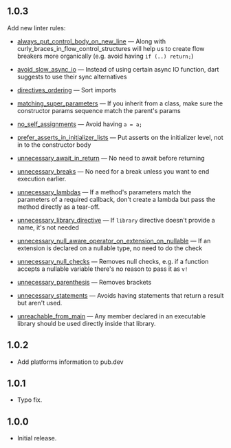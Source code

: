 ## 1.0.3

Add new linter rules:

- [always_put_control_body_on_new_line](https://dart.dev/tools/linter-rules/always_put_control_body_on_new_line) — Along with curly_braces_in_flow_control_structures will help us to create flow breakers more organically (e.g. avoid having `if (..) return;`)
    
- [avoid_slow_async_io](https://dart.dev/tools/linter-rules/avoid_slow_async_io) — Instead of using certain async IO function, dart suggests to use their sync alternatives

- [directives_ordering](https://dart.dev/tools/linter-rules/directives_ordering) — Sort imports

- [matching_super_parameters](https://dart.dev/tools/linter-rules/matching_super_parameters) — If you inherit from a class, make sure the constructor params sequence match the parent's params

- [no_self_assignments](https://dart.dev/tools/linter-rules/no_self_assignments) — Avoid having `a = a;`

- [prefer_asserts_in_initializer_lists](https://dart.dev/tools/linter-rules/prefer_asserts_in_initializer_lists) — Put asserts on the initializer level, not in to the constructor body

- [unnecessary_await_in_return](https://dart.dev/tools/linter-rules/unnecessary_await_in_return) — No need to await before returning

- [unnecessary_breaks](https://dart.dev/tools/linter-rules/unnecessary_breaks) — No need for a break unless you want to end execution earlier.

- [unnecessary_lambdas](https://dart.dev/tools/linter-rules/unnecessary_lambdas) — If a method's parameters match the parameters of a required callback, don't create a lambda but pass the method directly as a tear-off.

- [unnecessary_library_directive](https://dart.dev/tools/linter-rules/unnecessary_library_directive) — If `library` directive doesn't provide a name, it's not needed

- [unnecessary_null_aware_operator_on_extension_on_nullable](https://dart.dev/tools/linter-rules/unnecessary_null_aware_operator_on_extension_on_nullable) — If an extension is declared on a nullable type, no need to do the check

- [unnecessary_null_checks](https://dart.dev/tools/linter-rules/unnecessary_null_checks) — Removes null checks, e.g. if a function accepts a nullable variable there's no reason to pass it as `v!`

- [unnecessary_parenthesis](https://dart.dev/tools/linter-rules/unnecessary_parenthesis) — Removes brackets

- [unnecessary_statements](https://dart.dev/tools/linter-rules/unnecessary_statements) — Avoids having statements that return a result but aren't used.

- [unreachable_from_main](https://dart.dev/tools/linter-rules/unreachable_from_main) — Any member declared in an executable library should be used directly inside that library.

## 1.0.2

* Add platforms information to pub.dev

## 1.0.1

* Typo fix.

## 1.0.0

* Initial release.
